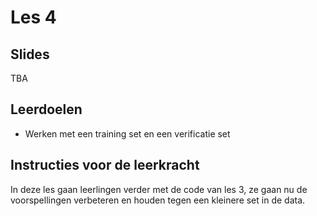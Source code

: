 # Les 4

## Slides

TBA

## Leerdoelen

* Werken met een training set en een verificatie set

## Instructies voor de leerkracht

In deze les gaan leerlingen verder met de code van les 3, ze gaan nu de voorspellingen verbeteren en houden tegen een kleinere set in de data.&#x20;
